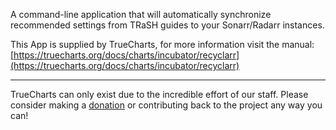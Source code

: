 A command-line application that will automatically synchronize recommended settings from TRaSH guides to your Sonarr/Radarr instances.


This App is supplied by TrueCharts, for more information visit the manual: [https://truecharts.org/docs/charts/incubator/recyclarr](https://truecharts.org/docs/charts/incubator/recyclarr)

---

TrueCharts can only exist due to the incredible effort of our staff.
Please consider making a [donation](https://truecharts.org/docs/about/sponsor) or contributing back to the project any way you can!

